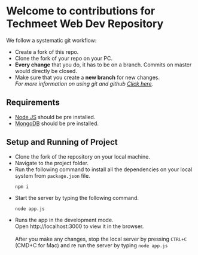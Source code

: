 # Welcome to contributions for Techmeet Web Dev Repository #

We follow a systematic git workflow: <br/>

* Create a fork of this repo.
* Clone the fork of your repo on your PC.
* **Every change** that you do, it has to be on a branch. Commits on master would directly be closed.
* Make sure that you create a **new branch** for new changes. \
  *For more information on using git and github [Click here](https://www.youtube.com/watch?v=3RjQznt-8kE&list=PL4cUxeGkcC9goXbgTDQ0n_4TBzOO0ocPR).*

## Requirements ##

* [Node JS](https://nodejs.org/en/about/) should be pre installed.
* [MongoDB](https://www.mongodb.com/) should be pre installed.

## Setup and Running of Project ##

* Clone the fork of the repository on your local machine.
* Navigate to the project folder.
* Run the following command to install all the dependencies on your local system from `package.json` file.
   ``` 
   npm i
   ```
* Start the server by typing the following command.
   ```
   node app.js
   ```
* Runs the app in the development mode. <br/>
Open http://localhost:3000 to view it in the browser. <br/> <br/>
After you make any changes, stop the local server by pressing `CTRL+C` (CMD+C for Mac) and re run the server by typing `node app.js`
